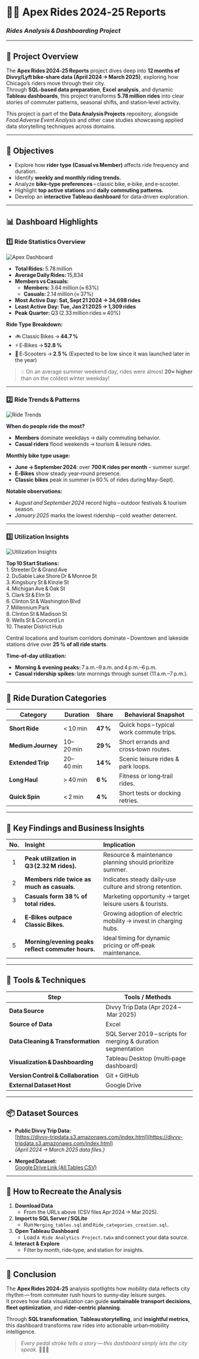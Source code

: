 # 🚴‍♀️ Apex Rides 2024‑25 Reports  
### *Rides Analysis & Dashboarding Project*  

---

## 📘 Project Overview  

The **Apex Rides 2024‑25 Reports** project dives deep into **12 months of Divvy/Lyft bike‑share data (April 2024 → March 2025)**, exploring how Chicago’s riders move through their city.  
Through **SQL‑based data preparation**, **Excel analysis**, and dynamic **Tableau dashboards**, this project transforms **5.78 million rides** into clear stories of commuter patterns, seasonal shifts, and station‑level activity.

This project is part of the **Data Analysis Projects** repository, alongside *Food Adverse Event Analysis* and other case studies showcasing applied data storytelling techniques across domains.

---

## 🧩 Objectives  

- Explore how **rider type (Casual vs Member)** affects ride frequency and duration.  
- Identify **weekly and monthly riding trends.**  
- Analyze **bike‑type preferences** – classic bike, e‑bike, and e‑scooter.  
- Highlight **top active stations** and **daily commuting patterns.**  
- Develop an **interactive Tableau dashboard** for data‑driven exploration.  

---

## 📊 Dashboard Highlights  

### **1️⃣ Ride Statistics Overview**

![Apex Dashboard](/Snapshots/Ride1.png)

- **Total Rides:** 5.78 million  
- **Average Daily Rides:** 15,834  
- **Members vs Casuals:**  
  - **Members:** 3.64 million (≈ 63%)  
  - **Casuals:** 2.14 million (≈ 37%)  
- **Most Active Day:** **Sat, Sept 21 2024 → 34,698 rides**  
- **Least Active Day:** **Tue, Jan 21 2025 → 1,309 rides**  
- **Peak Quarter:** Q3 (2.33 million rides ≈ 40%)  

**Ride Type Breakdown:**  
- 🚲 Classic Bikes → **44.7 %**  
- ⚡ E‑Bikes → **52.8 %**  
- 🛴 E‑Scooters → **2.5 %** (Expected to be low since it was launched later in the year)

> 💡 On an average summer weekend day, rides were almost **20× higher** than on the coldest winter weekday!

---

### **2️⃣ Ride Trends & Patterns**

![Ride Trends](https://github.com/CodeCode1990/Data-Analysis-Projects/Apex%20Rides%20Reports%20(Rides%20Analysis%20and%20Dashboarding)/Snapshots/Ride2.png)

**When do people ride the most?**  
- **Members** dominate weekdays → daily commuting behavior.  
- **Casual riders** flood weekends → tourism & leisure rides.  

**Monthly bike type usage:**  
- **June → September 2024**: over **700 K rides per month** – summer surge!  
- **E‑Bikes** show steady year‑round presence.  
- **Classic bikes** peak in summer (≈ 60 % of rides during May–Sept).  

**Notable observations:**  
- *August and September 2024* record highs – outdoor festivals & tourism season.  
- *January 2025* marks the lowest ridership – cold weather deterrent.

---

### **3️⃣ Utilization Insights**

![Utilization Insights](https://github.com/CodeCode1990/Data-Analysis-Projects/Apex%20Rides%20Reports%20(Rides%20Analysis%20and%20Dashboarding)/Snapshots/Ride3.png)

**Top 10 Start Stations:**  
1. Streeter Dr & Grand Ave  
2. DuSable Lake Shore Dr & Monroe St  
3. Kingsbury St & Kinzie St  
4. Michigan Ave & Oak St  
5. Clark St & Elm St  
6. Clinton St & Washington Blvd  
7. Millennium Park  
8. Clinton St & Madison St  
9. Wells St & Concord Ln  
10. Theater District Hub  

Central locations and tourism corridors dominate – Downtown and lakeside stations drive over **25 % of all ride starts**.

**Time‑of‑day utilization:**  
- **Morning & evening peaks:** 7 a.m.–9 a.m. and 4 p.m.–6 p.m.  
- **Casual ridership spikes:** late mornings through sunset (11 a.m.–7 p.m.).  

---

## 🧮 Ride Duration Categories  

| Category | Duration | Share | Behavioral Snapshot |
|-----------|-----------|--------|----------------|
| **Short Ride** | < 10 min | **47 %** | Quick hops – typical work commute trips. |
| **Medium Journey** | 10–20 min | **29 %** | Short errands and cross‑town routes. |
| **Extended Trip** | 20–40 min | **14 %** | Scenic leisure rides & park loops. |
| **Long Haul** | > 40 min | **6 %** | Fitness or long‑trail rides. |
| **Quick Spin** | < 2 min | **4 %** | Short tests or docking retries. |

---

## 🧠 Key Findings and Business Insights  

| No. | Insight | Implication |
|:---:|:------------------------------|:------------------------------------------------|
| 1 | **Peak utilization in Q3 (2.32 M rides).** | Resource & maintenance planning should prioritize summer. |
| 2 | **Members ride twice as much as casuals.** | Indicates steady daily‑use culture and strong retention. |
| 3 | **Casuals form 38 % of total rides.** | Marketing opportunity → target leisure users & tourists. |
| 4 | **E‑Bikes outpace Classic Bikes.** | Growing adoption of electric mobility → invest in charging hubs. |
| 5 | **Morning/evening peaks reflect commuter hours.** | Ideal timing for dynamic pricing or off‑peak maintenance. |

---

## 🧾 Tools & Techniques  

| Step | Tools / Methods |
|------|----------------|
| **Data Source** | Divvy Trip Data (Apr 2024 – Mar 2025) |
| **Source of Data** | Excel |
| **Data Cleaning & Transformation** | SQL Server 2019 – scripts for merging & duration segmentation |
| **Visualization & Dashboarding** | Tableau Desktop (multi‑page dashboard) |
| **Version Control & Collaboration** | Git + GitHub |
| **External Dataset Host** | Google Drive |

---

## 📦 Dataset Sources  

- **Public Divvy Trip Data:**  
  [https://divvy-tripdata.s3.amazonaws.com/index.html](https://divvy-tripdata.s3.amazonaws.com/index.html)  
  *(April 2024 → March 2025 data files.)*  

- **Merged Dataset:**  
  [Google Drive Link (All Tables CSV)](https://drive.google.com/file/d/1HZyLsccJLyCGti4Kkfs__tAaQIZmMmfl/view?usp=drive_link)

---

## 🧭 How to Recreate the Analysis  

1. **Download Data**  
   - From the URLs above (CSV files Apr 2024 → Mar 2025).  
2. **Import to SQL Server / SQLite**  
   - Run `Merging_tables.sql` and `Ride_categories_creation.sql`.  
3. **Open Tableau Dashboard**  
   - Load `A Ride Analytics Project.twbx` and connect your data source.  
4. **Interact & Explore**  
   - Filter by month, ride‑type, and station for insights.

---

## 🏁 Conclusion  

The **Apex Rides 2024‑25** analysis spotlights how mobility data reflects city rhythm — from commuter rush hours to sunny‑day leisure surges.  
It proves how data visualization can guide **sustainable transport decisions**, **fleet optimization**, and **rider‑centric planning**.

Through **SQL transformation**, **Tableau storytelling**, and **insightful metrics**, this dashboard transforms raw rides into actionable urban‑mobility intelligence.  

> *Every pedal stroke tells a story — this dashboard simply lets the city speak.* 🚴‍♀️💡  
